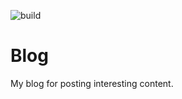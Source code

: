 ![build](https://github.com/edenreich/blog/workflows/build/badge.svg?branch=master)

# Blog

My blog for posting interesting content.